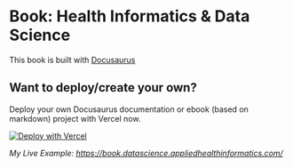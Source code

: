 # Book: Health Informatics & Data Science

This book is built with [Docusaurus](https://v2.docusaurus.io)

## Want to deploy/create your own?

Deploy your own Docusaurus documentation or ebook (based on markdown) project with Vercel now.

[![Deploy with Vercel](https://vercel.com/button)](https://vercel.com/new/clone?repository-url=https://github.com/vercel/vercel/tree/main/docusaurus-2&template=docusaurus-2)

_My Live Example: https://book.datascience.appliedhealthinformatics.com/_

